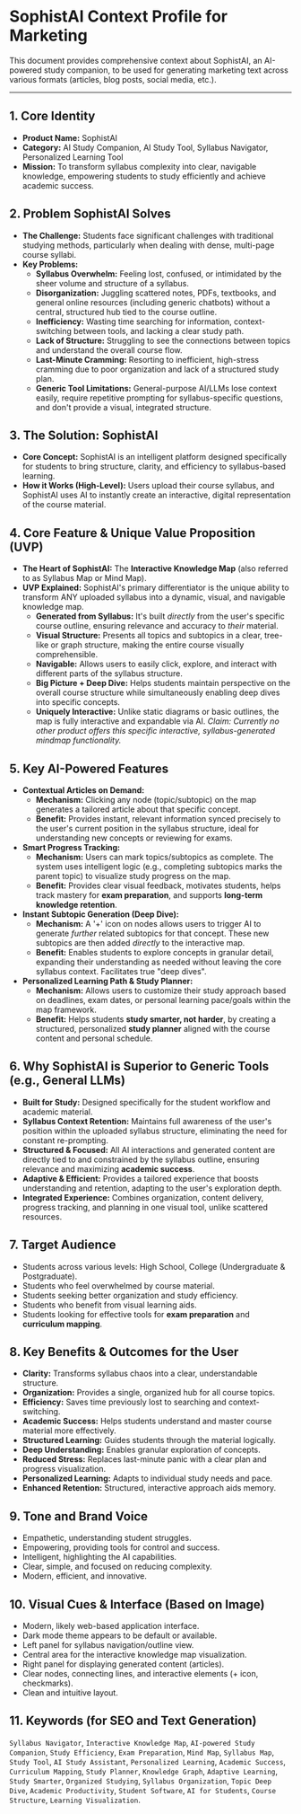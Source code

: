 # SophistAI Context Profile for Marketing

This document provides comprehensive context about SophistAI, an AI-powered study companion, to be used for generating marketing text across various formats (articles, blog posts, social media, etc.).

---

## 1. Core Identity

* **Product Name:** SophistAI
* **Category:** AI Study Companion, AI Study Tool, Syllabus Navigator, Personalized Learning Tool
* **Mission:** To transform syllabus complexity into clear, navigable knowledge, empowering students to study efficiently and achieve academic success.

## 2. Problem SophistAI Solves

* **The Challenge:** Students face significant challenges with traditional studying methods, particularly when dealing with dense, multi-page course syllabi.
* **Key Problems:**
    * **Syllabus Overwhelm:** Feeling lost, confused, or intimidated by the sheer volume and structure of a syllabus.
    * **Disorganization:** Juggling scattered notes, PDFs, textbooks, and general online resources (including generic chatbots) without a central, structured hub tied to the course outline.
    * **Inefficiency:** Wasting time searching for information, context-switching between tools, and lacking a clear study path.
    * **Lack of Structure:** Struggling to see the connections between topics and understand the overall course flow.
    * **Last-Minute Cramming:** Resorting to inefficient, high-stress cramming due to poor organization and lack of a structured study plan.
    * **Generic Tool Limitations:** General-purpose AI/LLMs lose context easily, require repetitive prompting for syllabus-specific questions, and don't provide a visual, integrated structure.

## 3. The Solution: SophistAI

* **Core Concept:** SophistAI is an intelligent platform designed specifically for students to bring structure, clarity, and efficiency to syllabus-based learning.
* **How it Works (High-Level):** Users upload their course syllabus, and SophistAI uses AI to instantly create an interactive, digital representation of the course material.

## 4. Core Feature & Unique Value Proposition (UVP)

* **The Heart of SophistAI:** The **Interactive Knowledge Map** (also referred to as Syllabus Map or Mind Map).
* **UVP Explained:** SophistAI's primary differentiator is the unique ability to transform ANY uploaded syllabus into a dynamic, visual, and navigable knowledge map.
    * **Generated from Syllabus:** It's built *directly* from the user's specific course outline, ensuring relevance and accuracy to *their* material.
    * **Visual Structure:** Presents all topics and subtopics in a clear, tree-like or graph structure, making the entire course visually comprehensible.
    * **Navigable:** Allows users to easily click, explore, and interact with different parts of the syllabus structure.
    * **Big Picture + Deep Dive:** Helps students maintain perspective on the overall course structure while simultaneously enabling deep dives into specific concepts.
    * **Uniquely Interactive:** Unlike static diagrams or basic outlines, the map is fully interactive and expandable via AI. *Claim: Currently no other product offers this specific interactive, syllabus-generated mindmap functionality.*

## 5. Key AI-Powered Features

* **Contextual Articles on Demand:**
    * **Mechanism:** Clicking any node (topic/subtopic) on the map generates a tailored article about that specific concept.
    * **Benefit:** Provides instant, relevant information synced precisely to the user's current position in the syllabus structure, ideal for understanding new concepts or reviewing for exams.
* **Smart Progress Tracking:**
    * **Mechanism:** Users can mark topics/subtopics as complete. The system uses intelligent logic (e.g., completing subtopics marks the parent topic) to visualize study progress on the map.
    * **Benefit:** Provides clear visual feedback, motivates students, helps track mastery for **exam preparation**, and supports **long-term knowledge retention**.
* **Instant Subtopic Generation (Deep Dive):**
    * **Mechanism:** A '+' icon on nodes allows users to trigger AI to generate *further* related subtopics for that concept. These new subtopics are then added *directly* to the interactive map.
    * **Benefit:** Enables students to explore concepts in granular detail, expanding their understanding as needed without leaving the core syllabus context. Facilitates true "deep dives".
* **Personalized Learning Path & Study Planner:**
    * **Mechanism:** Allows users to customize their study approach based on deadlines, exam dates, or personal learning pace/goals within the map framework.
    * **Benefit:** Helps students **study smarter, not harder**, by creating a structured, personalized **study planner** aligned with the course content and personal schedule.

## 6. Why SophistAI is Superior to Generic Tools (e.g., General LLMs)

* **Built for Study:** Designed specifically for the student workflow and academic material.
* **Syllabus Context Retention:** Maintains full awareness of the user's position within the uploaded syllabus structure, eliminating the need for constant re-prompting.
* **Structured & Focused:** All AI interactions and generated content are directly tied to and constrained by the syllabus outline, ensuring relevance and maximizing **academic success**.
* **Adaptive & Efficient:** Provides a tailored experience that boosts understanding and retention, adapting to the user's exploration depth.
* **Integrated Experience:** Combines organization, content delivery, progress tracking, and planning in one visual tool, unlike scattered resources.

## 7. Target Audience

* Students across various levels: High School, College (Undergraduate & Postgraduate).
* Students who feel overwhelmed by course material.
* Students seeking better organization and study efficiency.
* Students who benefit from visual learning aids.
* Students looking for effective tools for **exam preparation** and **curriculum mapping**.

## 8. Key Benefits & Outcomes for the User

* **Clarity:** Transforms syllabus chaos into a clear, understandable structure.
* **Organization:** Provides a single, organized hub for all course topics.
* **Efficiency:** Saves time previously lost to searching and context-switching.
* **Academic Success:** Helps students understand and master course material more effectively.
* **Structured Learning:** Guides students through the material logically.
* **Deep Understanding:** Enables granular exploration of concepts.
* **Reduced Stress:** Replaces last-minute panic with a clear plan and progress visualization.
* **Personalized Learning:** Adapts to individual study needs and pace.
* **Enhanced Retention:** Structured, interactive approach aids memory.

## 9. Tone and Brand Voice

* Empathetic, understanding student struggles.
* Empowering, providing tools for control and success.
* Intelligent, highlighting the AI capabilities.
* Clear, simple, and focused on reducing complexity.
* Modern, efficient, and innovative.

## 10. Visual Cues & Interface (Based on Image)

* Modern, likely web-based application interface.
* Dark mode theme appears to be default or available.
* Left panel for syllabus navigation/outline view.
* Central area for the interactive knowledge map visualization.
* Right panel for displaying generated content (articles).
* Clear nodes, connecting lines, and interactive elements (+ icon, checkmarks).
* Clean and intuitive layout.

## 11. Keywords (for SEO and Text Generation)

`Syllabus Navigator`, `Interactive Knowledge Map`, `AI-powered Study Companion`, `Study Efficiency`, `Exam Preparation`, `Mind Map`, `Syllabus Map`, `Study Tool`, `AI Study Assistant`, `Personalized Learning`, `Academic Success`, `Curriculum Mapping`, `Study Planner`, `Knowledge Graph`, `Adaptive Learning`, `Study Smarter`, `Organized Studying`, `Syllabus Organization`, `Topic Deep Dive`, `Academic Productivity`, `Student Software`, `AI for Students`, `Course Structure`, `Learning Visualization`.
